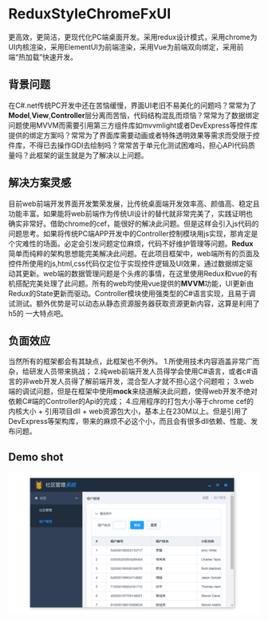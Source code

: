 # ReduxStyleChromeFxUI
更高效，更简洁，更现代化PC端桌面开发。采用redux设计模式，采用chrome为UI内核渲染，采用ElementUI为前端渲染，采用Vue为前端双向绑定，采用前端“热加载”快速开发。

## 背景问题
  在C#.net传统PC开发中还在苦恼缓慢，界面UI老旧不易美化的问题吗？常常为了**Model**,**View**,**Controller**层分离而苦恼，代码结构混乱而烦恼？常常为了数据绑定问题使用MVVM而需要引用第三方组件库如mvvmlight或者DevExpress等控件库提供的绑定方案吗？常常为了界面库需要动画或者特殊透明效果等需求而受限于控件库，不得已去操作GDI去绘制吗？常常苦于单元化测试困难吗，担心API代码质量吗？此框架的诞生就是为了解决以上问题。
## 解决方案灵感
  目前web前端开发界面开发繁荣发展，比传统桌面端开发效率高、颜值高、稳定且功能丰富。如果能将web前端作为传统UI设计的替代就非常完美了，实践证明也确实非常好。借助chrome的cef，能很好的解决此问题。但是这样会引入js代码的问题思考。如果将传统PC端APP开发中的Controller控制模块用js实现，那肯定是个灾难性的场面。必定会引发问题定位麻烦，代码不好维护管理等问题。**Redux**简单而纯粹的架构思想能完美解决此问题。在此项目框架中，web端所有的页面及控件所使用的js,html,css代码仅定位于实现控件逻辑及UI效果，通过数据绑定驱动其更新。web端的数据管理问题是个头疼的事情，在这里使用Redux和vue的有机搭配完美处理了此问题。所有的web均使用vue提供的**MVVM**功能，UI更新由Redux的State更新而驱动。Controller模块使用强类型的C#语言实现，且易于调试测试。额外优势是可以动态从静态资源服务器获取资源更新内容，这算是利用了h5的 一大特点吧。
## 负面效应
  当然所有的框架都会有其缺点，此框架也不例外。
1.所使用技术内容涵盖非常广而杂，给研发人员带来挑战；
2.纯web前端开发人员得学会使用C#语言，或者c#语言的非web开发人员得了解前端开发，混合型人才就不担心这个问题啦；
3.web端的调试问题，但是在框架中使用**mock**来绕道解决此问题，使得web开发不绝对依赖C#端的Controller的Api的完成；
4.应用程序的打包大小等于chrome cef的内核大小 + 引用项目dll + web资源包大小，基本上在230M以上。但是引用了DevExpress等架构库，带来的麻烦不必这个小，而且会有很多dll依赖、性能、发布问题。
## Demo shot
![example1.png](https://github.com/jiahengaa/ReduxStyleChromeFxUI/blob/master/DemoShot/example1.png)
